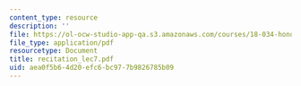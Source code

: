 ```yaml
---
content_type: resource
description: ''
file: https://ol-ocw-studio-app-qa.s3.amazonaws.com/courses/18-034-honors-differential-equations-spring-2004/aea0f5b64d20efc6bc977b9826785b09_recitation_lec7.pdf
file_type: application/pdf
resourcetype: Document
title: recitation_lec7.pdf
uid: aea0f5b6-4d20-efc6-bc97-7b9826785b09
---
```

